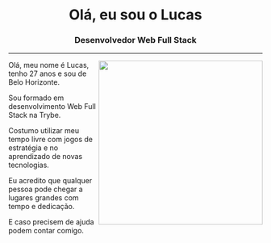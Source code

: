 <h1 align="center">Olá, eu sou o Lucas</h1>
<h3 align="center">Desenvolvedor Web Full Stack</h3>
<hr>

<img  align="right" width=325 src="https://github-readme-stats.vercel.app/api/top-langs/?username=lucaslisboamotta&hide=c%23,powershell,Mathematica,Ruby,Objective-C,Objective-C%2b%2b,Cuda&title_color=363636&text_color=363636&icon_color=61dafb&bg_color=228B22&langs_count=8&layout=compact&border_color=8A2BE2&hide_border=true" />


Olá, meu nome é Lucas, tenho 27 anos e sou de Belo Horizonte.

Sou formado em desenvolvimento Web Full Stack na Trybe.

Costumo utilizar meu tempo livre com jogos de estratégia e no aprendizado de novas tecnologias.

Eu acredito que qualquer pessoa pode chegar a lugares grandes com tempo e dedicação. 

E caso precisem de ajuda podem contar comigo.
